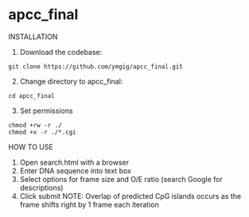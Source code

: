# apcc_final
INSTALLATION
1. Download the codebase:

```
git clone https://github.com/ymgig/apcc_final.git
```

2. Change directory to apcc_final:

```
cd apcc_final
```

3. Set permissions

```
chmod +rw -r ./
chmod +x -r ./*.cgi
```

HOW TO USE
1. Open search.html with a browser
2. Enter DNA sequence into text box
3. Select options for frame size and O/E ratio (search Google for descriptions)
4. Click submit
NOTE: Overlap of predicted CpG islands occurs as the frame shifts right by 1 frame each iteration
 

